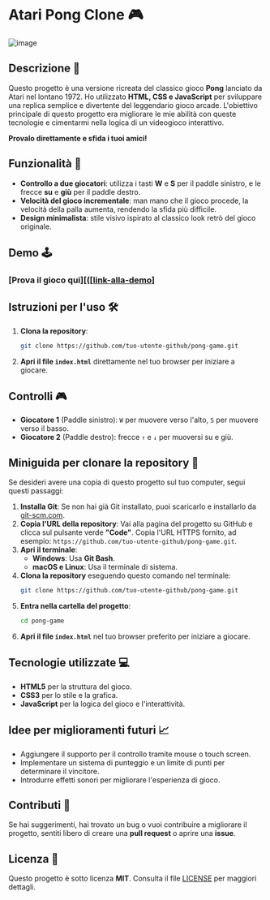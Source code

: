 # Atari Pong Clone 🎮

![image](https://github.com/user-attachments/assets/db3e252a-f916-4dd6-9bb3-8e9742999f54)



## Descrizione 📜

Questo progetto è una versione ricreata del classico gioco **Pong** lanciato da Atari nel lontano 1972. Ho utilizzato **HTML, CSS e JavaScript** per sviluppare una replica semplice e divertente del leggendario gioco arcade. L'obiettivo principale di questo progetto era migliorare le mie abilità con queste tecnologie e cimentarmi nella logica di un videogioco interattivo.

**Provalo direttamente e sfida i tuoi amici!**

## Funzionalità 🚀

- **Controllo a due giocatori**: utilizza i tasti **W** e **S** per il paddle sinistro, e le frecce **su** e **giù** per il paddle destro.
- **Velocità del gioco incrementale**: man mano che il gioco procede, la velocità della palla aumenta, rendendo la sfida più difficile.
- **Design minimalista**: stile visivo ispirato al classico look retrò del gioco originale.

## Demo 🕹️

### [Prova il gioco qui][[([link-alla-demo]](https://fracabu.github.io/pong/)

## Istruzioni per l'uso 🛠️

1. **Clona la repository**:
   ```bash
   git clone https://github.com/tuo-utente-github/pong-game.git
   ```
2. **Apri il file `index.html`** direttamente nel tuo browser per iniziare a giocare.

## Controlli 🎮

- **Giocatore 1** (Paddle sinistro): `W` per muovere verso l'alto, `S` per muovere verso il basso.
- **Giocatore 2** (Paddle destro): frecce `↑` e `↓` per muoversi su e giù.

## Miniguida per clonare la repository 📂

Se desideri avere una copia di questo progetto sul tuo computer, segui questi passaggi:

1. **Installa Git**: Se non hai già Git installato, puoi scaricarlo e installarlo da [git-scm.com](https://git-scm.com/).
2. **Copia l'URL della repository**: Vai alla pagina del progetto su GitHub e clicca sul pulsante verde **"Code"**. Copia l'URL HTTPS fornito, ad esempio: `https://github.com/tuo-utente-github/pong-game.git`.
3. **Apri il terminale**:
   - **Windows**: Usa **Git Bash**.
   - **macOS e Linux**: Usa il terminale di sistema.
4. **Clona la repository** eseguendo questo comando nel terminale:
   ```bash
   git clone https://github.com/tuo-utente-github/pong-game.git
   ```
5. **Entra nella cartella del progetto**:
   ```bash
   cd pong-game
   ```
6. **Apri il file `index.html`** nel tuo browser preferito per iniziare a giocare.

## Tecnologie utilizzate 💻

- **HTML5** per la struttura del gioco.
- **CSS3** per lo stile e la grafica.
- **JavaScript** per la logica del gioco e l'interattività.


## Idee per miglioramenti futuri 📈

- Aggiungere il supporto per il controllo tramite mouse o touch screen.
- Implementare un sistema di punteggio e un limite di punti per determinare il vincitore.
- Introdurre effetti sonori per migliorare l'esperienza di gioco.

## Contributi 🤝

Se hai suggerimenti, hai trovato un bug o vuoi contribuire a migliorare il progetto, sentiti libero di creare una **pull request** o aprire una **issue**.

## Licenza 📄

Questo progetto è sotto licenza **MIT**. Consulta il file [LICENSE](link-al-file-di-licenza) per maggiori dettagli.

